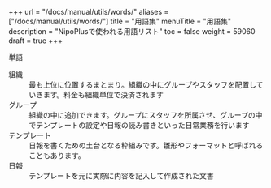 +++
url = "/docs/manual/utils/words/"
aliases = ["/docs/manual/utils/words/"]
title = "用語集"
menuTitle = "用語集"
description = "NipoPlusで使われる用語リスト"
toc = false
weight = 59060
draft = true
+++

単語

<dl class="basic">
<dt>組織</dt>
<dd>最も上位に位置するまとまり。組織の中にグループやスタッフを配置していきます。料金も組織単位で決済されます</dd>
<dt>グループ</dt>
<dd>組織の中に追加できます。グループにスタッフを所属させ、グループの中でテンプレートの設定や日報の読み書きといった日常業務を行います</dd>
<dt>テンプレート</dt>
<dd>日報を書くための土台となる枠組みです。雛形やフォーマットと呼ばれることもあります。</dd>
<dt>日報</dt>
<dd>テンプレートを元に実際に内容を記入して作成された文書</dd>
</dl>

